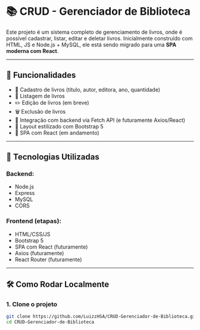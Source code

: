 # 📚 CRUD - Gerenciador de Biblioteca

Este projeto é um sistema completo de gerenciamento de livros, onde é possível cadastrar, listar, editar e deletar livros. Inicialmente construído com HTML, JS e Node.js + MySQL, ele está sendo migrado para uma **SPA moderna com React**.

---

## 🚀 Funcionalidades

- 📘 Cadastro de livros (título, autor, editora, ano, quantidade)
- 📄 Listagem de livros
- ✏️ Edição de livros (em breve)
- 🗑️ Exclusão de livros
- 🔗 Integração com backend via Fetch API (e futuramente Axios/React)
- 💅 Layout estilizado com Bootstrap 5
- 🧠 SPA com React (em andamento)

---

## 🧱 Tecnologias Utilizadas

### Backend:
- Node.js
- Express
- MySQL
- CORS

### Frontend (etapas):
- HTML/CSS/JS
- Bootstrap 5
- SPA com React (futuramente)
- Axios (futuramente)
- React Router (futuramente)

---

## 🛠️ Como Rodar Localmente

### 1. Clone o projeto

```bash
git clone https://github.com/LuizzHSA/CRUD-Gerenciador-de-Biblioteca.git
cd CRUD-Gerenciador-de-Biblioteca
